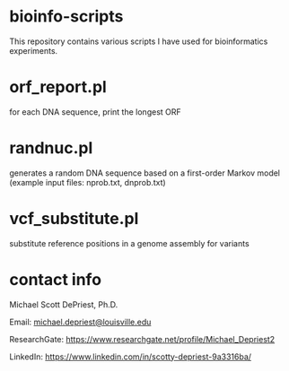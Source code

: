 # bioinfo-scripts
This repository contains various scripts I have used for bioinformatics experiments.

# orf_report.pl
for each DNA sequence, print the longest ORF

# randnuc.pl
generates a random DNA sequence based on a first-order Markov model (example input files: nprob.txt, dnprob.txt)

# vcf_substitute.pl
substitute reference positions in a genome assembly for variants

# contact info
Michael Scott DePriest, Ph.D.

Email: michael.depriest@louisville.edu

ResearchGate: https://www.researchgate.net/profile/Michael_Depriest2

LinkedIn: https://www.linkedin.com/in/scotty-depriest-9a3316ba/
